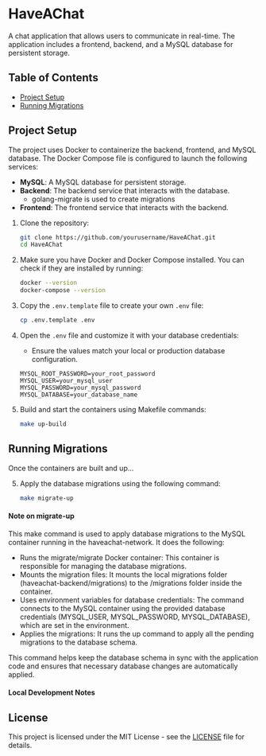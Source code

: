 # HaveAChat
A chat application that allows users to communicate in real-time. The application includes a frontend, backend, and a MySQL database for persistent storage.

## Table of Contents
- [Project Setup](#project-setup)
- [Running Migrations](#running-migrations)


## Project Setup
The project uses Docker to containerize the backend, frontend, and MySQL database. 
The Docker Compose file is configured to launch the following services:
- **MySQL**: A MySQL database for persistent storage.
- **Backend**: The backend service that interacts with the database.
    - golang-migrate is used to create migrations
- **Frontend**: The frontend service that interacts with the backend.

1. Clone the repository:
    ```bash
    git clone https://github.com/yourusername/HaveAChat.git
    cd HaveAChat
    ```

2. Make sure you have Docker and Docker Compose installed. You can check if they are installed by running:
    ```bash
    docker --version
    docker-compose --version
    ```

3. Copy the `.env.template` file to create your own `.env` file:
    ```bash
    cp .env.template .env
    ```

4. Open the `.env` file and customize it with your database credentials:
    - Ensure the values match your local or production database configuration.
    ```env
    MYSQL_ROOT_PASSWORD=your_root_password
    MYSQL_USER=your_mysql_user
    MYSQL_PASSWORD=your_mysql_password
    MYSQL_DATABASE=your_database_name
    ```

5. Build and start the containers using Makefile commands:
    ```bash
    make up-build
    ```

## Running Migrations

Once the containers are built and up...

5. Apply the database migrations using the following command:
    ```bash
    make migrate-up
    ```

#### Note on migrate-up
This make command is used to apply database migrations to the MySQL container running in the haveachat-network. It does the following:

* Runs the migrate/migrate Docker container: This container is responsible for managing the database migrations.
* Mounts the migration files: It mounts the local migrations folder (haveachat-backend/migrations) to the /migrations folder inside the container.
* Uses environment variables for database credentials: The command connects to the MySQL container using the provided database credentials (MYSQL_USER, MYSQL_PASSWORD, MYSQL_DATABASE), which are set in the environment.
* Applies the migrations: It runs the up command to apply all the pending migrations to the database schema.

This command helps keep the database schema in sync with the application code and ensures that necessary database changes are automatically applied.

#### Local Development Notes


## License

This project is licensed under the MIT License - see the [LICENSE](LICENSE) file for details.
